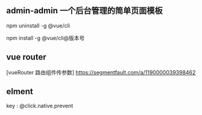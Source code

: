 
## admin-admin  一个后台管理的简单页面模板




npm uninstall -g @vue/cli

npm install -g @vue/cli@版本号



## vue router 

[vueRouter 路由组件传参数] https://segmentfault.com/a/1190000039398462

## elment 

key : @click.native.prevent


